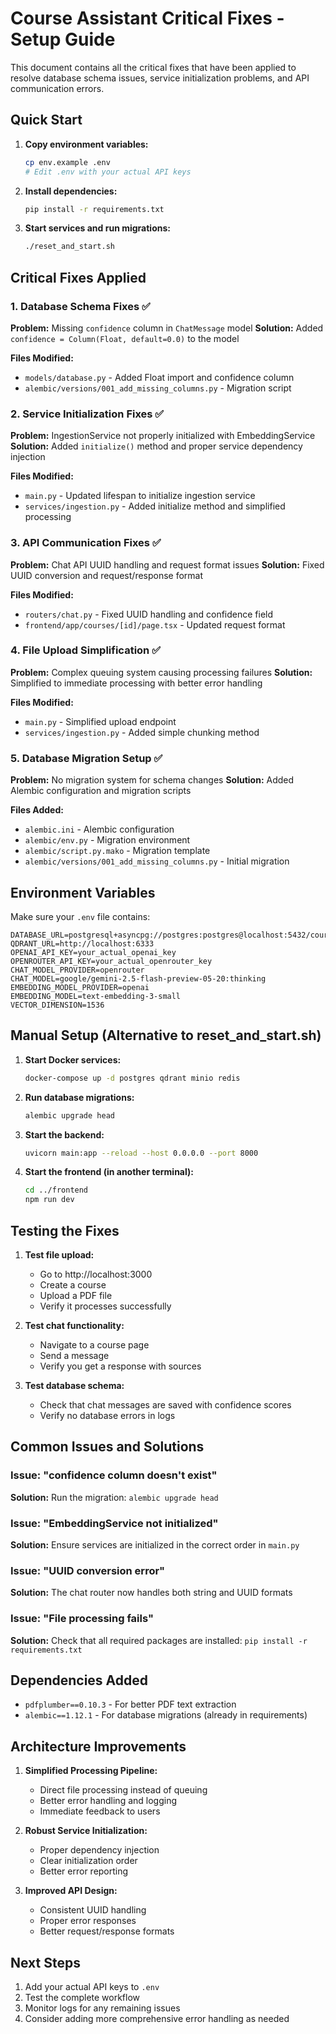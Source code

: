 # Course Assistant Critical Fixes - Setup Guide

This document contains all the critical fixes that have been applied to resolve database schema issues, service initialization problems, and API communication errors.

## Quick Start

1. **Copy environment variables:**
   ```bash
   cp env.example .env
   # Edit .env with your actual API keys
   ```

2. **Install dependencies:**
   ```bash
   pip install -r requirements.txt
   ```

3. **Start services and run migrations:**
   ```bash
   ./reset_and_start.sh
   ```

## Critical Fixes Applied

### 1. Database Schema Fixes ✅

**Problem:** Missing `confidence` column in `ChatMessage` model
**Solution:** Added `confidence = Column(Float, default=0.0)` to the model

**Files Modified:**
- `models/database.py` - Added Float import and confidence column
- `alembic/versions/001_add_missing_columns.py` - Migration script

### 2. Service Initialization Fixes ✅

**Problem:** IngestionService not properly initialized with EmbeddingService
**Solution:** Added `initialize()` method and proper service dependency injection

**Files Modified:**
- `main.py` - Updated lifespan to initialize ingestion service
- `services/ingestion.py` - Added initialize method and simplified processing

### 3. API Communication Fixes ✅

**Problem:** Chat API UUID handling and request format issues
**Solution:** Fixed UUID conversion and request/response format

**Files Modified:**
- `routers/chat.py` - Fixed UUID handling and confidence field
- `frontend/app/courses/[id]/page.tsx` - Updated request format

### 4. File Upload Simplification ✅

**Problem:** Complex queuing system causing processing failures
**Solution:** Simplified to immediate processing with better error handling

**Files Modified:**
- `main.py` - Simplified upload endpoint
- `services/ingestion.py` - Added simple chunking method

### 5. Database Migration Setup ✅

**Problem:** No migration system for schema changes
**Solution:** Added Alembic configuration and migration scripts

**Files Added:**
- `alembic.ini` - Alembic configuration
- `alembic/env.py` - Migration environment
- `alembic/script.py.mako` - Migration template
- `alembic/versions/001_add_missing_columns.py` - Initial migration

## Environment Variables

Make sure your `.env` file contains:

```env
DATABASE_URL=postgresql+asyncpg://postgres:postgres@localhost:5432/course_assistant
QDRANT_URL=http://localhost:6333
OPENAI_API_KEY=your_actual_openai_key
OPENROUTER_API_KEY=your_actual_openrouter_key
CHAT_MODEL_PROVIDER=openrouter
CHAT_MODEL=google/gemini-2.5-flash-preview-05-20:thinking
EMBEDDING_MODEL_PROVIDER=openai
EMBEDDING_MODEL=text-embedding-3-small
VECTOR_DIMENSION=1536
```

## Manual Setup (Alternative to reset_and_start.sh)

1. **Start Docker services:**
   ```bash
   docker-compose up -d postgres qdrant minio redis
   ```

2. **Run database migrations:**
   ```bash
   alembic upgrade head
   ```

3. **Start the backend:**
   ```bash
   uvicorn main:app --reload --host 0.0.0.0 --port 8000
   ```

4. **Start the frontend (in another terminal):**
   ```bash
   cd ../frontend
   npm run dev
   ```

## Testing the Fixes

1. **Test file upload:**
   - Go to http://localhost:3000
   - Create a course
   - Upload a PDF file
   - Verify it processes successfully

2. **Test chat functionality:**
   - Navigate to a course page
   - Send a message
   - Verify you get a response with sources

3. **Test database schema:**
   - Check that chat messages are saved with confidence scores
   - Verify no database errors in logs

## Common Issues and Solutions

### Issue: "confidence column doesn't exist"
**Solution:** Run the migration: `alembic upgrade head`

### Issue: "EmbeddingService not initialized"
**Solution:** Ensure services are initialized in the correct order in `main.py`

### Issue: "UUID conversion error"
**Solution:** The chat router now handles both string and UUID formats

### Issue: "File processing fails"
**Solution:** Check that all required packages are installed: `pip install -r requirements.txt`

## Dependencies Added

- `pdfplumber==0.10.3` - For better PDF text extraction
- `alembic==1.12.1` - For database migrations (already in requirements)

## Architecture Improvements

1. **Simplified Processing Pipeline:**
   - Direct file processing instead of queuing
   - Better error handling and logging
   - Immediate feedback to users

2. **Robust Service Initialization:**
   - Proper dependency injection
   - Clear initialization order
   - Better error reporting

3. **Improved API Design:**
   - Consistent UUID handling
   - Proper error responses
   - Better request/response formats

## Next Steps

1. Add your actual API keys to `.env`
2. Test the complete workflow
3. Monitor logs for any remaining issues
4. Consider adding more comprehensive error handling as needed

 